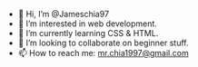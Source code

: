 - 👋 Hi, I’m @Jameschia97
- 👀 I’m interested in web development.
- 🌱 I’m currently learning CSS & HTML.
- 💞️ I’m looking to collaborate on beginner stuff.
- 📫 How to reach me: mr.chia1997@gmail.com

<!---
Jameschia97/Jameschia97 is a ✨ special ✨ repository because its `README.md` (this file) appears on your GitHub profile.
You can click the Preview link to take a look at your changes.
--->
